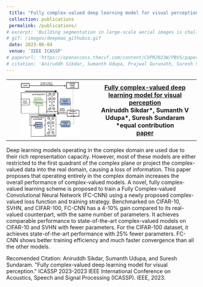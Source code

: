 ```yaml
---
 title: "Fully complex-valued deep learning model for visual perception"
 collection: publications
 permalink: /publications/
# excerpt: 'Building segmentation in large-scale aerial images is challenging, especially for small buildings in dense and cluttered urban environments. Complex building structures with highly varied geometric footprints pose an additional challenge for the building segmentation task in satellite imagery. In this work, we propose to tackle the issue of detecting and segmenting small and complex-shaped buildings in Electro-Optical (EO) and SAR satellite imagery. A novel architecture Deep Multi-scale Aware Overcomplete Network (DeepMAO), is proposed that comprises an overcomplete branch that focuses on fine structural features and an undercomplete (U-Net) branch tasked to focus on coarse, semantic-rich features. Additionally, a novel self-regulating augmentation strategy, Loss-Mix, is proposed to increase pixel representation of misclassified pixels. DeepMAO is simple and efficient in accurately identifying small and geometrically complex buildings. Experimental results on SpaceNet 6 dataset, on both EO and SAR modalities, and the INRIA dataset show that DeepMAO achieves state-ofthe-art building segmentation performance, including small and complex-shaped buildings with a negligible increase in the parameter count. In addition, the presence of the overcomplete branch in DeepMAO helps in handling the speckle noise present in the SAR image modality.'
# gif: /images/deepmao_githubio.gif
 date: 2023-06-04
 venue: 'IEEE ICASSP'
# paperurl: 'https://openaccess.thecvf.com/content/CVPR2023W/PBVS/papers Sikdar_DeepMAO_Deep_Multi-Scale_Aware_Overcomplete_Network_for_Building_Segmentation_in_CVPRW_2023_paper.pdf'
# citation: 'Aniruddh Sikdar, Sumanth Udupa, Prajwal Gurunath, Suresh Sundaram; Proceedings of the IEEE/CVF Conference on Computer Vision and Pattern Recognition (CVPR) Workshops, 2023, pp. 487-496.'
---
```


<table style="border-collapse: collapse; border: none; font-size:16px">
<tr style="border: none;">
<th style="border: none;"><img src="/images/ICASSP_githubio.JPG" width="75%" height="75%"/></th>
<th style="border: none; "><a href="https://ieeexplore.ieee.org/document/10095290">Fully complex-valued deep learning model for visual perception</a><br>
Aniruddh Sikdar*, Sumanth V Udupa*, Suresh Sundaram<br>
*equal contribution<br>
<a href="https://ieeexplore.ieee.org/document/10095290">paper</a><br>

</th>
</tr>
</table>

Deep learning models operating in the complex domain are used due to their rich representation capacity. However, most of these models are either restricted to the first quadrant of the complex plane or project the complex-valued data into the real domain, causing a loss of information. This paper proposes that operating entirely in the complex domain increases the overall performance of complex-valued models. A novel, fully complex-valued learning scheme is proposed to train a Fully Complex-valued Convolutional Neural Network (FC-CNN) using a newly proposed complex-valued loss function and training strategy. Benchmarked on CIFAR-10, SVHN, and CIFAR-100, FC-CNN has a 4-10% gain compared to its real-valued counterpart, with the same number of parameters. It achieves comparable performance to state-of-the-art complex-valued models on CIFAR-10 and SVHN with fewer parameters. For the CIFAR-100 dataset, it achieves state-of-the-art performance with 25% fewer parameters. FC-CNN shows better training efficiency and much faster convergence than all the other models.<br>

Recomended Citation: Aniruddh Sikdar, Sumanth Udupa, and Suresh Sundaram. "Fully complex-valued deep learning model for visual perception." ICASSP 2023-2023 IEEE International Conference on Acoustics, Speech and Signal Processing (ICASSP). IEEE, 2023.
